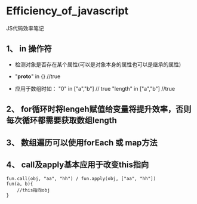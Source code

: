 # Efficiency_of_javascript
JS代码效率笔记

## 1、 in 操作符
* 检测对象是否存在某个属性(可以是对象本身的属性也可以是继承的属性) 

* "__proto__" in {}  //true

* 应用于数组时如： "0" in ["a","b"] // true  "length" in ["a","b"] //true



## 2、 for循环时将lengeh赋值给变量将提升效率，否则每次循环都需要获取数组length


## 3、 数组遍历可以使用forEach 或 map方法

## 4、 call及apply基本应用于改变this指向
``` shell
fun.call(obj, "aa", "hh") / fun.apply(obj, ["aa", "hh"])
fun(a, b){
	//this指向obj
}
```
